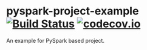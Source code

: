 # pyspark-project-example [![Build Status](https://travis-ci.org/HyukjinKwon/pyspark-project-example.svg?branch=master)](https://travis-ci.org/databricks/spark-xml) [![codecov.io](https://codecov.io/github/HyukjinKwon/pyspark-project-example/coverage.svg?branch=master)](http://codecov.io/github/databricks/spark-xml?branch=master)
An example for PySpark based project.
